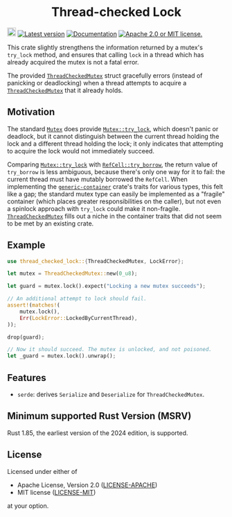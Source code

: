 <div align="center" class="rustdoc-hidden">
<h1> Thread-checked Lock </h1>
</div>

[<img alt="github" src="https://img.shields.io/badge/github-thread--checked--lock-08f?logo=github" height="20">](https://github.com/robofinch/generic-container/tree/main/crates/thread-checked-lock)
[![Latest version](https://img.shields.io/crates/v/thread-checked-lock.svg)](https://crates.io/crates/thread-checked-lock)
[![Documentation](https://img.shields.io/docsrs/thread-checked-lock)](https://docs.rs/thread-checked-lock)
[![Apache 2.0 or MIT license.](https://img.shields.io/badge/license-Apache--2.0_OR_MIT-blue.svg)](#license)

This crate slightly strengthens the information returned by a mutex's `try_lock` method, and
ensures that calling `lock` in a thread which has already acquired the mutex is not a fatal
error.

The provided [`ThreadCheckedMutex`] struct gracefully errors (instead of panicking or
deadlocking) when a thread attempts to acquire a [`ThreadCheckedMutex`] that it already holds.

## Motivation

The standard [`Mutex`] does provide [`Mutex::try_lock`], which doesn't panic or deadlock,
but it cannot distinguish between the current thread holding the lock and a different thread
holding the lock; it only indicates that attempting to acquire the lock would not immediately
succeed.

Comparing [`Mutex::try_lock`] with [`RefCell::try_borrow`], the return value of `try_borrow` is
less ambiguous, because there's only one way for it to fail: the current thread must have
mutably borrowed the `RefCell`. When implementing the [`generic-container`] crate's traits
for various types, this felt like a gap; the standard mutex type can easily be implemented as
a "fragile" container (which places greater responsibilities on the caller), but not even a
spinlock approach with `try_lock` could make it non-fragile. [`ThreadCheckedMutex`] fills out a
niche in the container traits that did not seem to be met by an existing crate.

## Example

```rust
use thread_checked_lock::{ThreadCheckedMutex, LockError};

let mutex = ThreadCheckedMutex::new(0_u8);

let guard = mutex.lock().expect("Locking a new mutex succeeds");

// An additional attempt to lock should fail.
assert!(matches!(
    mutex.lock(),
    Err(LockError::LockedByCurrentThread),
));

drop(guard);

// Now it should succeed. The mutex is unlocked, and not poisoned.
let _guard = mutex.lock().unwrap();
```

## Features
- `serde`: derives `Serialize` and `Deserialize` for `ThreadCheckedMutex`.

## Minimum supported Rust Version (MSRV)
Rust 1.85, the earliest version of the 2024 edition, is supported.

## License

Licensed under either of

 * Apache License, Version 2.0 ([LICENSE-APACHE])
 * MIT license ([LICENSE-MIT])

at your option.

[LICENSE-APACHE]: ../../LICENSE-APACHE
[LICENSE-MIT]: ../../LICENSE-MIT

[`generic-container`]: https://crates.io/crates/generic-container

[`Mutex`]: https://doc.rust-lang.org/std/sync/struct.Mutex.html
[`Mutex::try_lock`]: https://doc.rust-lang.org/std/sync/struct.Mutex.html#method.try_lock
[`RefCell::try_borrow`]: https://doc.rust-lang.org/std/cell/struct.RefCell.html#method.try_borrow

[`ThreadCheckedMutex`]: https://docs.rs/thread-checked-lock/0/thread_checked_lock/struct.ThreadCheckedMutex.html
